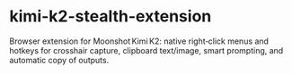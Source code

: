 # kimi-k2-stealth-extension
Browser extension for Moonshot Kimi K2: native right‑click menus and hotkeys for crosshair capture, clipboard text/image, smart prompting, and automatic copy of outputs.
